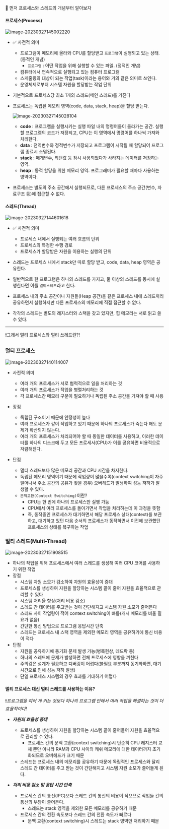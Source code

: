 🔅 먼저 프로세스와 스레드의 개념부터 알아보자



#### 프로세스(Process)

![image-20230327145002220](./assets/image-20230327145002220.png)

- ✅ 사전적 의미 

  - 프로그램이 메모리에 올라와 CPU를 할당받고 `프로그램`이 실행되고 있는 상태. (동적인 개념)
    - `프로그램` : 어떤 작업을 위해 실행할 수 있는 파일. (정적인 개념)
  - 컴퓨터에서 연속적으로 실행되고 있는 컴퓨터 프로그램
  - 스케줄링의 대상이 되는 작업(task)이라는 용어와 거의 같은 의미로 쓰인다.
  - 운영체제로부터 시스템 자원을 할당받는 작업 단위

- 기본적으로 프로세스당 최소 1개의 스레드(메인 스레드)를 가진다

- 프로세스는 독립된 메모리 영역(code, data, stack, heap)을 할당 받는다.

  ![image-20230327145028104](./assets/image-20230327145028104.png)

  - **code** : 프로그램을 실행시키는 실행 파일 내의 명령어들이 올라가는 공간. 실행할 프로그램의 코드가 저장되고, CPU는 이 영역에서 명령어를 하나씩 가져와 처리한다.
  - **data** : 전역변수와 정적변수가 저장되고 프로그램이 시작될 때 할당되어 프로그램 종료시 소멸된다.
  - **stack** : 매개변수, 리턴값 등 잠시 사용되었다가 사라지는 데이터를 저장하는 영역. 
  - **heap** : 동적 할당을 위한 메모리 영역. 프로그래머가 필요할 때마다 사용하는 영역이다.

- 프로세스는 별도의 주소 공간에서 실행되므로, 다른 프로세스의 주소 공간(변수, 자료구조 등)에 접근할 수 없다.



#### 스레드(Thread)

![image-20230327144601618](./assets/image-20230327144601618.png)

- ✅ 사전적 의미
  - 프로세스 내에서 실행되는 여러 흐름의 단위
  - 프로세스의 특정한 수행 경로
  - 프로세스가 할당받은 자원을 이용하는 실행의 단위

- 스레드는 프로세스 내에서 stack만 따로 할당 받고, code, data, heap 영역은 공유한다.
- 일반적으로 한 프로그램은 하나의 스레드를 가지고, 둘 이상의 스레드를 동시에 실행한다면 이를 `멀티스레드`라고 한다.
- 프로세스 내의 주소 공간이나 자원들(Heap 공간)을 같은 프로세스 내에 스레드끼리 공유하면서 실행하지만 다른 프로세스의 메모리에 직접 접근할 수 없다.
- 각각의 스레드는 별도의 레지스터와 스택을 갖고 있지만, 힙 메모리는 서로 읽고 쓸 수 있다.



----



❗그래서 멀티 프로세스와 멀티 쓰레드란?!



### 멀티 프로세스

![image-20230327140114007](./assets/image-20230327140114007.png)

- 사전적 의미
  - 여러 개의 프로세스가 서로 협력적으로 일을 처리하는 것
  - 여러 개의 프로세스가 작업을 병렬처리하는 것
  - 각 프로세스간 메모리 구분이 필요하거나 독립된 주소 공간을 가져야 할 때 사용

- 장점
  - 독립된 구조이기 때문에 안정성이 높다
  - 여러 프로세스가 같이 작업하고 있기 때문에 하나의 프로세스가 죽는다 해도 문제가 확산되지 않는다.
  - 여러 개의 프로세스가 처리되어야 할 때 동일한 데이터를 사용하고, 이러한 데이터를 하나의 디스크에 두고 모든 프로세서(CPU)가 이를 공유하면 비용적으로 저렴해진다.
- 단점
  - 멀티 스레드보다 많은 메모리 공간과 CPU 시간을 차지한다.
  - 독립된 메모리 영역이기 때문에 작업량이 많을수록(context switching이 자주 일어나서 주소 공간의 공유가 잦을 경우) 오버헤드가 발생하여 성능 저하가 발생할 수 있다.
  - `문맥교환(Context Switching)`이란?
    - CPU는 한 번에 하나의 프로세스만 실행 가능
    - CPU에서 여러 프로세스를 돌아가면서 작업을 처리하는데 이 과정을 뜻함
    - 즉, 동작중인 프로세스가 대기하면서 해당 프로세스 상태(context)를 보관하고, 대기하고 있던 다음 순서의 프로세스가 동작하면서 이전에 보관했던 프로세스의 상태를 복구하는 작업



### 멀티 스레드(Multi-Thread)

![image-20230327151908515](./assets/image-20230327151908515.png)

- 하나의 작업을 위해 프로세스에서 여러 스레드를 생성해 여러 CPU 코어를 사용하기 위한 작업
- 장점
  - 시스템 자원 소모가 감소하여 자원의 효율성이 증대
  - 프로세스를 생성하여 자원을 할당하는 시스템 콜이 줄어 자원을 효율적으로 관리할 수 있다
  - 시스템 처리율 향상(처리 비용 감소)
  - 스레드 간 데이터를 주고받는 것이 간단해지고 시스템 자원 소모가 줄어든다
  - 스레드 사이 작업량이 적어 context switching이 빠름(캐시 메모리를 비울 필요가 없음)
  - 간단한 통신 방법으로 프로그램 응답시간 단축
  - 스레드는 프로세스 내 스택 영역을 제외한 메모리 영역을 공유하기에 통신 비용이 적다
- 단점
  - 자원을 공유하기에 동기화 문제 발생 가능(병목현상, 데드락 등)
  - 하나의 스레드에 문제가 발생하면 전체 프로세스에 영향을 끼친다
  - 주의깊은 설계가 필요하고 디버깅이 어렵다(불필요 부분까지 동기화하면, 대기시간으로 인해 성능 저하 발생)
  - 단일 프로세스 시스템의 경우 효과를 기대하기 어렵다



#### 멀티 프로세스 대신 멀티 스레드를 사용하는 이유?

❗*프로그램을 여러 개 키는 것보다 하나의 프로그램 안에서 여러 작업을 해결하는 것이 더 효율적이다!*

- ***자원의 효율성 증대***
  - 프로세스를 생성하여 자원을 할당하는 시스템 콜이 줄어들어 자원을 효율적으로 관리할 수 있다.
    - 프로세스 간의 문맥 교환(context switching)시 단순히 CPU 레지스터 교체 뿐만 아니라 RAM과 CPU 사이의 캐쉬 메모리에 대한 데이터까지 초기화되므로 오버헤드가 크기 때문
  - 스레드는 프로세스 내의 메모리를 공유하기 때문에 독립적인 프로세스와 달리 스레드 간 데이터를 주고 받는 것이 간단해지고 시스템 자원 소모가 줄어들게 된다.

- ***처리 비용 감소 및 응답 시간 단축***
  - 프로세스 간의 통신(IPC)보다 스레드 간의 통신의 비용이 적으므로 작업들 간의 통신의 부담이 줄어든다.
    - 스레드는 stack 영역을 제외한 모든 메모리를 공유하기 때문
  - 프로세스 간의 전환 속도보다 스레드 간의 전환 속도가 빠르다
    - 문맥 교환(context switching)시 스레드는 stack 영역만 처리하기 때문